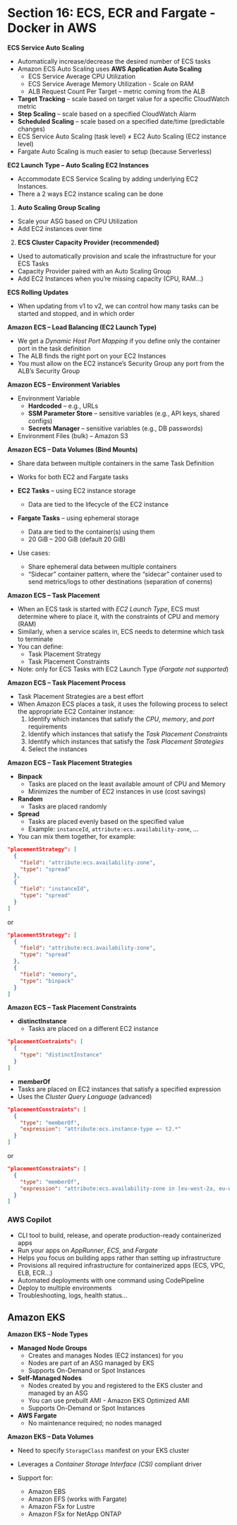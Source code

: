 # Section 16: ECS, ECR and Fargate - Docker in AWS
__ECS Service Auto Scaling__  
* Automatically increase/decrease the desired number of ECS tasks
* Amazon ECS Auto Scaling uses __AWS Application Auto Scaling__
  - ECS Service Average CPU Utilization
  - ECS Service Average Memory Utilization - Scale on RAM
  - ALB Request Count Per Target – metric coming from the ALB
* __Target Tracking__ – scale based on target value for a specific CloudWatch metric
* __Step Scaling__ – scale based on a specified CloudWatch Alarm
* __Scheduled Scaling__ – scale based on a specified date/time (predictable changes)
* ECS Service Auto Scaling (task level) ≠ EC2 Auto Scaling (EC2 instance level)
* Fargate Auto Scaling is much easier to setup (because Serverless)

__EC2 Launch Type – Auto Scaling EC2 Instances__
* Accommodate ECS Service Scaling by adding underlying EC2 Instances.
* There a 2 ways EC2 instance scaling can be done

1. __Auto Scaling Group Scaling__  
  - Scale your ASG based on CPU Utilization
  - Add EC2 instances over time
2. __ECS Cluster Capacity Provider (recommended)__
  - Used to automatically provision and scale the infrastructure for your ECS Tasks
  - Capacity Provider paired with an Auto Scaling Group
  - Add EC2 Instances when you’re missing capacity (CPU, RAM…)


__ECS Rolling Updates__  
* When updating from v1 to v2, we can
control how many tasks can be started
and stopped, and in which order

__Amazon ECS – Load Balancing (EC2 Launch Type)__  
* We get a _Dynamic Host Port Mapping_ if you define only the container port in the task definition
* The ALB finds the right port on your EC2 Instances
* You must allow on the EC2 instance’s Security Group any port from the ALB’s Security Group

__Amazon ECS – Environment Variables__  
* Environment Variable
  - __Hardcoded__ – e.g., URLs
  - __SSM Parameter Store__ – sensitive variables (e.g., API keys, shared configs)
  - __Secrets Manager__ – sensitive variables (e.g., DB passwords)
* Environment Files (bulk) – Amazon S3

__Amazon ECS – Data Volumes (Bind Mounts)__  
* Share data between multiple containers in the
same Task Definition
* Works for both EC2 and Fargate tasks
* __EC2 Tasks__ – using EC2 instance storage
  - Data are tied to the lifecycle of the EC2 instance
* __Fargate Tasks__ – using ephemeral storage
  - Data are tied to the container(s) using them
  - 20 GiB – 200 GiB (default 20 GiB)

* Use cases:
  - Share ephemeral data between multiple containers
  - “Sidecar” container pattern, where the “sidecar”
container used to send metrics/logs to other
destinations (separation of conerns)


__Amazon ECS – Task Placement__  
* When an ECS task is started with _EC2 Launch Type_, ECS must determine where to place it, with the constraints of CPU and memory (RAM)
* Similarly, when a service scales in, ECS needs to determine which task to terminate
* You can define:
  - Task Placement Strategy
  - Task Placement Constraints
* Note: only for ECS Tasks with EC2 Launch Type (_Fargate not supported_)

__Amazon ECS – Task Placement Process__  
* Task Placement Strategies are a best effort
* When Amazon ECS places a task, it uses the following process to select the appropriate EC2 Container instance:
  1. Identify which instances that satisfy the _CPU_, _memory_, and _port_ requirements
  2. Identify which instances that satisfy the _Task Placement Constraints_
  3. Identify which instances that satisfy the _Task Placement Strategies_
  4. Select the instances

__Amazon ECS – Task Placement Strategies__  
* __Binpack__
  - Tasks are placed on the least available amount of CPU and Memory
  - Minimizes the number of EC2 instances in use (cost savings)
* __Random__
  - Tasks are placed randomly
* __Spread__
  - Tasks are placed evenly based on the specified value
  - Example: `instanceId`, `attribute:ecs.availability-zone`, …
* You can mix them together, for example:

```json
"placementStrategy": [
  {
    "field": "attribute:ecs.availability-zone",
    "type": "spread"
  },
  {
    "field": "instanceId",
    "type": "spread"
  }
]
```
or

```json
"placementStrategy": [
  {
    "field": "attribute:ecs.availability-zone",
    "type": "spread"
  },
  {
    "field": "memory",
    "type": "binpack"
  }
]
```

__Amazon ECS – Task Placement Constraints__  
* __distinctInstance__
  - Tasks are placed on a different EC2 instance

```json
"placementContraints": [
  {
    "type": "distinctInstance"
  }
]
```
* __memberOf__
* Tasks are placed on EC2 instances that satisfy a specified expression
* Uses the _Cluster Query Language_ (advanced)

```json
"placementConstraints": [
  {
    "type": "memberOf",
    "expression": "attribute:ecs.instance-type =~ t2.*"
  }
]
```

or
```json
"placementConstraints": [
  {
    "type": "memberOf",
    "expression": "attribute:ecs.availability-zone in [eu-west-2a, eu-west-2b]"
  }
]
```

### AWS Copilot
* CLI tool to build, release, and operate production-ready containerized apps
* Run your apps on _AppRunner_, _ECS_, and _Fargate_
* Helps you focus on building apps rather than setting up infrastructure
* Provisions all required infrastructure for containerized apps (ECS, VPC, ELB, ECR…)
* Automated deployments with one command using CodePipeline
* Deploy to multiple environments
* Troubleshooting, logs, health status…

## Amazon EKS
__Amazon EKS – Node Types__  
* __Managed Node Groups__
  - Creates and manages Nodes (EC2 instances) for you
  - Nodes are part of an ASG managed by EKS
  - Supports On-Demand or Spot Instances
* __Self-Managed Nodes__
  - Nodes created by you and registered to the EKS cluster and managed by an ASG
  - You can use prebuilt AMI - Amazon EKS Optimized AMI
  - Supports On-Demand or Spot Instances
* __AWS Fargate__  
  - No maintenance required; no nodes managed

__Amazon EKS – Data Volumes__  
* Need to specify `StorageClass` manifest on your EKS cluster
* Leverages a _Container Storage Interface (CSI)_ compliant driver


* Support for:
  - Amazon EBS
  - Amazon EFS (works with Fargate)
  - Amazon FSx for Lustre
  - Amazon FSx for NetApp ONTAP
